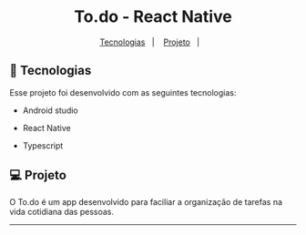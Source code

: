 ##

<h1 align="center">
To.do - React Native
</h1>

<p align="center">
  <a href="#-tecnologias">Tecnologias</a>&nbsp;&nbsp;&nbsp;|&nbsp;&nbsp;&nbsp;
  <a href="#-projeto">Projeto</a>&nbsp;&nbsp;&nbsp;|&nbsp;&nbsp;&nbsp;
 </p>
 <p align="center"
![alt-text](https://github.com/LeonardoLamoia/to_do_ignite/blob/main/to-do.gif)/>

## 🚀 Tecnologias

Esse projeto foi desenvolvido com as seguintes tecnologias:

- Android studio
- React Native
- Typescript

  </ul>
  
 ## 💻 Projeto
 O To.do é um app desenvolvido para faciliar a organização de tarefas na vida cotidiana das pessoas.

----
